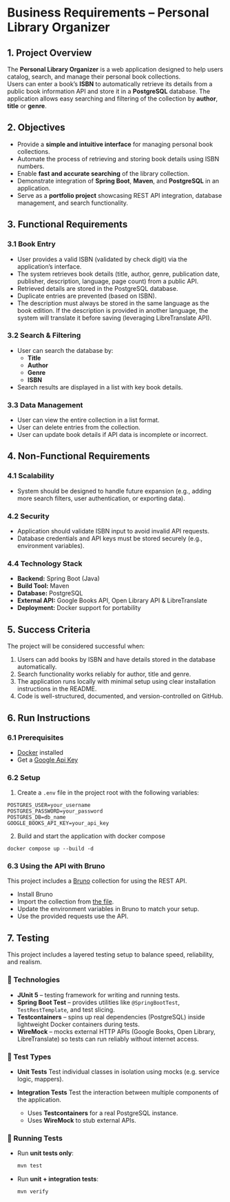 # Business Requirements – Personal Library Organizer

## 1. Project Overview
The **Personal Library Organizer** is a web application designed to help users catalog, search, and manage their personal book collections.  
Users can enter a book’s **ISBN** to automatically retrieve its details from a public book information API and store it in a **PostgreSQL** database. The application allows easy searching and filtering of the collection by **author**, **title** or **genre**.

## 2. Objectives
- Provide a **simple and intuitive interface** for managing personal book collections.
- Automate the process of retrieving and storing book details using ISBN numbers.
- Enable **fast and accurate searching** of the library collection.
- Demonstrate integration of **Spring Boot**, **Maven**, and **PostgreSQL** in an application.
- Serve as a **portfolio project** showcasing REST API integration, database management, and search functionality.

## 3. Functional Requirements

### 3.1 Book Entry
- User provides a valid ISBN (validated by check digit) via the application’s interface.
- The system retrieves book details (title, author, genre, publication date, publisher, description, language, page count) from a public API.
- Retrieved details are stored in the PostgreSQL database.
- Duplicate entries are prevented (based on ISBN).
- The description must always be stored in the same language as the book edition. If the description is provided in another language, the system will translate it before saving (leveraging LibreTranslate API).

### 3.2 Search & Filtering
- User can search the database by:
    - **Title**
    - **Author**
    - **Genre**
    - **ISBN**
- Search results are displayed in a list with key book details.

### 3.3 Data Management
- User can view the entire collection in a list format.
- User can delete entries from the collection.
- User can update book details if API data is incomplete or incorrect.

## 4. Non-Functional Requirements

### 4.1 Scalability
- System should be designed to handle future expansion (e.g., adding more search filters, user authentication, or exporting data).

### 4.2 Security
- Application should validate ISBN input to avoid invalid API requests.
- Database credentials and API keys must be stored securely (e.g., environment variables).

### 4.4 Technology Stack
- **Backend:** Spring Boot (Java)
- **Build Tool:** Maven
- **Database:** PostgreSQL
- **External API:** Google Books API, Open Library API & LibreTranslate
- **Deployment:** Docker support for portability

## 5. Success Criteria
The project will be considered successful when:
1. Users can add books by ISBN and have details stored in the database automatically.
2. Search functionality works reliably for author, title and genre.
3. The application runs locally with minimal setup using clear installation instructions in the README.
4. Code is well-structured, documented, and version-controlled on GitHub.

## 6. Run Instructions

### 6.1 Prerequisites
- [Docker](https://docs.docker.com/get-docker/) installed
- Get a [Google Api Key](https://console.cloud.google.com/apis/credentials)

### 6.2 Setup

1. Create a `.env` file in the project root with the following variables:

  ```env
  POSTGRES_USER=your_username
  POSTGRES_PASSWORD=your_password
  POSTGRES_DB=db_name
  GOOGLE_BOOKS_API_KEY=your_api_key
  ```
2. Build and start the application with docker compose

  ```
  docker compose up --build -d
  ```

### 6.3 Using the API with Bruno

This project includes a [Bruno](https://www.usebruno.com/) collection for using the REST API.

- Install Bruno
- Import the collection from [the file](personal-library-bruno-collection.json).
- Update the environment variables in Bruno to match your setup.
- Use the provided requests use the API.

## 7. Testing

This project includes a layered testing setup to balance speed, reliability, and realism.

### 🔹 Technologies
- **JUnit 5** – testing framework for writing and running tests.
- **Spring Boot Test** – provides utilities like `@SpringBootTest`, `TestRestTemplate`, and test slicing.
- **Testcontainers** – spins up real dependencies (PostgreSQL) inside lightweight Docker containers during tests.
- **WireMock** – mocks external HTTP APIs (Google Books, Open Library, LibreTranslate) so tests can run reliably without internet access.

### 🔹 Test Types
- **Unit Tests**
  Test individual classes in isolation using mocks (e.g. service logic, mappers).

- **Integration Tests** 
  Test the interaction between multiple components of the application.  
  - Uses **Testcontainers** for a real PostgreSQL instance.  
  - Uses **WireMock** to stub external APIs.  

### 🔹 Running Tests
- Run **unit tests only**:
  ```bash
  mvn test
  ```
- Run **unit + integration tests**:
  ```bash
  mvn verify
  ```

